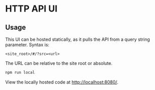 # HTTP API UI


## Usage

This UI can be hosted statically, as it pulls the API from a query string parameter. Syntax is:

`<site_root>/#/?src=<url>`

The URL can be relative to the site root or absolute.


```bash
npm run local
```

View the locally hosted code at [http://localhost:8080/](http://localhost:8080/).
